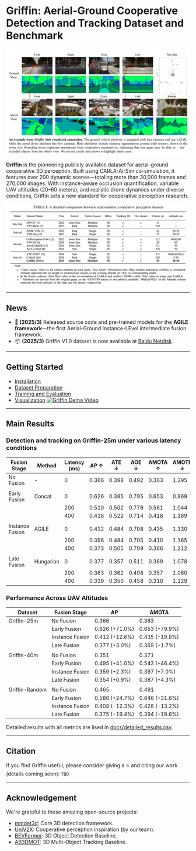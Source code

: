 # Griffin: Aerial-Ground Cooperative Detection and Tracking Dataset and Benchmark

![data_example](docs/figure/data_example.png)

**Griffin** is the pioneering publicly available dataset for aerial-ground cooperative 3D perception. Built using CARLA-AirSim co-simulation, it features over 200 dynamic scenes—totaling more than 30,000 frames and 270,000 images. With instance-aware occlusion quantification, variable UAV altitudes (20–60 meters), and realistic drone dynamics under diverse conditions, Griffin sets a new standard for cooperative perception research.

![dataset_comparison](docs/figure/dataset_comparision.png)

---

## News

- 🚀 **(2025/3)** Released source code and pre-trained models for the **AGILE framework**—the first Aerial-Ground Instance-LEvel intermediate fusion framework.
- 📦 **(2025/3)** Griffin V1.0 dataset is now available at [Baidu Netdisk](https://pan.baidu.com/s/1NDgsuHB-QPRiROV73NRU5g?pwd=u3cm).

---

## Getting Started

- [Installation](docs/Installation.md)
- [Dataset Preparation](docs/Dataset_Preparation.md)
- [Training and Evaluation](docs/Training_and_Evaluation.md)
- [Visualization](docs/Visualization.md) [![Griffin Demo Video](docs/figure/label_visualization.png)](docs/video/Griffin_r1200_10fps_1_3Mbps.mp4)

---

## Main Results

### Detection and tracking on Griffin-25m under various latency conditions

| **Fusion Stage** | **Method** | **Latency (ms)** | **AP** ↑ | **ATE** ↓ | **AOE** ↓ | **AMOTA** ↑ | **AMOTP** ↓ | **MT** ↑ | **ML** ↓ | **IDS** ↓ | **Comm. Cost** ↓ |
|------------------|------------|------------------|----------|-----------|-----------|-------------|-------------|----------|----------|-----------|------------------|
| No Fusion        | -          | 0                | 0.366    | 0.398     | 0.492     | 0.363       | 1.295       | 16       | 49       | 5         | 0                |
|                  |            |                  |          |           |           |             |             |          |          |           |                  |
| Early Fusion     | Concat     | 0                | 0.626    | 0.385     | 0.795     | 0.653       | 0.869       | 34       | 16       | 38        | ~3×10⁸           |
|                  |            | 200              | 0.510    | 0.502     | 0.776     | 0.561       | 1.044       | 25       | 21       | 34        |                  |
|                  |            | 400              | 0.416    | 0.522     | 0.714     | 0.418       | 1.189       | 19       | 32       | 26        |                  |
|                  |            |                  |          |           |           |             |             |          |          |           |                  |
| Instance Fusion  | AGILE      | 0                | 0.412    | 0.484     | 0.708     | 0.435       | 1.130       | 21       | 35       | 23        | ~6×10⁵           |
|                  |            | 200              | 0.396    | 0.484     | 0.705     | 0.410       | 1.165       | 16       | 36       | 20        |                  |
|                  |            | 400              | 0.373    | 0.505     | 0.709     | 0.366       | 1.212       | 15       | 40       | 12        |                  |
|                  |            |                  |          |           |           |             |             |          |          |           |                  |
| Late Fusion      | Hungarian  | 0                | 0.377    | 0.357     | 0.511     | 0.369       | 1.078       | 14       | 55       | 16        | ~1×10⁴           |
|                  |            | 200              | 0.363    | 0.362     | 0.498     | 0.357       | 1.060       | 15       | 55       | 11        |                  |
|                  |            | 400              | 0.339    | 0.350     | 0.458     | 0.310       | 1.129       | 15       | 58       | 11        |                  |

### Performance Across UAV Altitudes

| **Dataset**    | **Fusion Stage** | **AP**         | **AMOTA**      |
|----------------|------------------|----------------|----------------|
| Griffin-25m    | No Fusion        | 0.366          | 0.363          |
|                | Early Fusion     | 0.626 (+71.0%) | 0.653 (+79.9%) |
|                | Instance Fusion  | 0.412 (+12.6%) | 0.435 (+19.8%) |
|                | Late Fusion      | 0.377 (+3.0%)  | 0.369 (+1.7%)  |
|                |                  |                |                |
| Griffin-40m    | No Fusion        | 0.351          | 0.371          |
|                | Early Fusion     | 0.495 (+41.0%) | 0.543 (+46.4%) |
|                | Instance Fusion  | 0.359 (+2.3%)  | 0.397 (+7.0%)  |
|                | Late Fusion      | 0.354 (+0.9%)  | 0.387 (+4.3%)  |
|                |                  |                |                |
| Griffin-Random | No Fusion        | 0.465          | 0.491          |
|                | Early Fusion     | 0.580 (+24.7%) | 0.646 (+31.6%) |
|                | Instance Fusion  | 0.408 (-12.3%) | 0.426 (-13.2%) |
|                | Late Fusion      | 0.375 (-19.4%) | 0.394 (-19.8%) |

Detailed results with all metrics are lised in [docs/detailed_results.csv](docs/detailed_results.csv).

---

## Citation

If you find Griffin useful, please consider giving a ⭐ and citing our work (details coming soon):
    ```
    TBD
    ```

---

## Acknowledgement

We're grateful to these amazing open-source projects:
- [mmdet3d](https://github.com/open-mmlab/mmdetection3d): Core 3D detection framework.
- [UniV2X](https://github.com/AIR-THU/UniV2X): Cooperative perception inspiration (by our team).
- [BEVFormer](https://github.com/fundamentalvision/BEVFormer): 3D Object Detection Baseline.
- [AB3DMOT](https://github.com/xinshuoweng/AB3DMOT): 3D Multi-Object Tracking Baseline.
